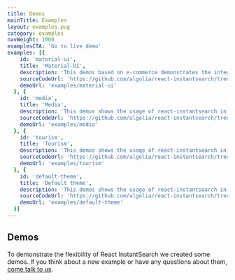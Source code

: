 ```yaml
---
title: Demos
mainTitle: Examples
layout: examples.pug
category: examples
navWeight: 1000
examplesCTA: 'Go to live demo'
examples: [{
    id: 'material-ui',
    title: 'Material-UI',
    description: 'This demos based on e-commerce demonstrates the integration of the Material UI component library with react-instantsearch.',
    sourceCodeUrl: 'https://github.com/algolia/react-instantsearch/tree/master/docgen/src/examples/material-ui',
    demoUrl: 'examples/material-ui'
  }, {
    id: 'media',
    title: 'Media',
    description: 'This demos shows the usage of react-instantsearch in the context of a media website',
    sourceCodeUrl: 'https://github.com/algolia/react-instantsearch/tree/master/docgen/src/examples/media',
    demoUrl: 'examples/media'
  }, {
    id: 'tourism',
    title: 'Tourism',
    description: 'This demos shows the usage of react-instantsearch in the context of a home renting website',
    sourceCodeUrl: 'https://github.com/algolia/react-instantsearch/tree/master/docgen/src/examples/tourism',
    demoUrl: 'examples/tourism'
  }, {
    id: 'default-theme',
    title: 'Default theme',
    description: 'This demos shows the usage of react-instantsearch in the context of a home renting website',
    sourceCodeUrl: 'https://github.com/algolia/react-instantsearch/tree/master/docgen/src/examples/default-theme',
    demoUrl: 'examples/default-theme'
  }]
---
```


## Demos

To demonstrate the flexibility of React InstantSearch we created some demos.
If you think about a new example or have any questions about them, [come talk to us](https://discourse.algolia.com/tags/react-instantsearch).
